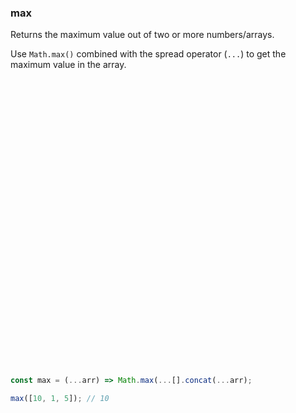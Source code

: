 ### max

Returns the maximum value out of two or more numbers/arrays.

Use `Math.max()` combined with the spread operator (`...`) to get the maximum value in the array.

```js


































const max = (...arr) => Math.max(...[].concat(...arr);
```

```js
max([10, 1, 5]); // 10
```
